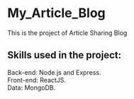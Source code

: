 # My_Article_Blog
This is the project of Article Sharing Blog


Skills used in the project:
--

Back-end: Node.js and Express.  
Front-end:  ReactJS.  
Data: MongoDB.   
